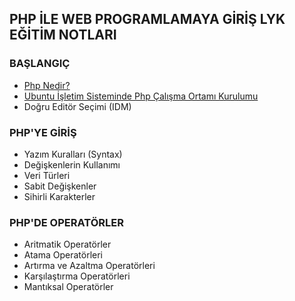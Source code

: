 ## PHP İLE WEB PROGRAMLAMAYA GİRİŞ LYK EĞİTİM NOTLARI


### BAŞLANGIÇ

- [Php Nedir?](https://github.com/yeniceri1453/Ubuntu-Php/blob/master/php/php_nedir.md)
- [Ubuntu İşletim Sisteminde Php Çalışma Ortamı Kurulumu](https://github.com/yeniceri1453/Ubuntu-Php)
- Doğru Editör Seçimi (IDM)

### PHP'YE GİRİŞ

- Yazım Kuralları (Syntax)
- Değişkenlerin Kullanımı
- Veri Türleri
- Sabit Değişkenler
- Sihirli Karakterler

### PHP'DE OPERATÖRLER

- Aritmatik Operatörler
- Atama Operatörleri
- Artırma ve Azaltma Operatörleri
- Karşılaştırma Operatörleri
- Mantıksal Operatörler
